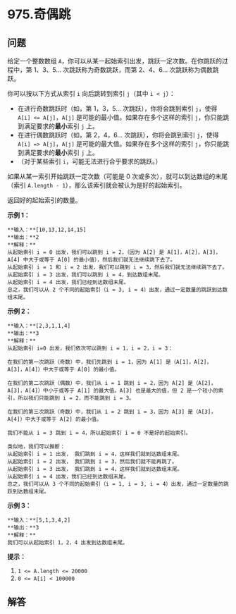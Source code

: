 # 975.奇偶跳

## 问题

给定一个整数数组 `A`，你可以从某一起始索引出发，跳跃一定次数。在你跳跃的过程中，第 1、3、5... 次跳跃称为奇数跳跃，而第 2、4、6... 次跳跃称为偶数跳跃。

你可以按以下方式从索引 `i` 向后跳转到索引 `j`（其中 `i < j`）：

* 在进行奇数跳跃时（如，第 1，3，5... 次跳跃），你将会跳到索引 `j`，使得 `A[i] <= A[j]`，`A[j]` 是可能的最小值。如果存在多个这样的索引 `j`，你只能跳到满足要求的**最小**索引 `j` 上。
* 在进行偶数跳跃时（如，第 2，4，6... 次跳跃），你将会跳到索引 `j`，使得 `A[i] => A[j]`，`A[j]` 是可能的最大值。如果存在多个这样的索引 `j`，你只能跳到满足要求的**最小**索引 `j` 上。
* （对于某些索引 `i`，可能无法进行合乎要求的跳跃。）

如果从某一索引开始跳跃一定次数（可能是 0 次或多次），就可以到达数组的末尾（索引 `A.length - 1`），那么该索引就会被认为是好的起始索引。

返回好的起始索引的数量。

**示例 1：**

```
**输入：**[10,13,12,14,15]
**输出：**2
**解释：**
从起始索引 i = 0 出发，我们可以跳到 i = 2，（因为 A[2] 是 A[1]，A[2]，A[3]，A[4] 中大于或等于 A[0] 的最小值），然后我们就无法继续跳下去了。
从起始索引 i = 1 和 i = 2 出发，我们可以跳到 i = 3，然后我们就无法继续跳下去了。
从起始索引 i = 3 出发，我们可以跳到 i = 4，到达数组末尾。
从起始索引 i = 4 出发，我们已经到达数组末尾。
总之，我们可以从 2 个不同的起始索引（i = 3, i = 4）出发，通过一定数量的跳跃到达数组末尾。

```

**示例 2：**

```
**输入：**[2,3,1,1,4]
**输出：**3
**解释：**
从起始索引 i=0 出发，我们依次可以跳到 i = 1，i = 2，i = 3：

在我们的第一次跳跃（奇数）中，我们先跳到 i = 1，因为 A[1] 是（A[1]，A[2]，A[3]，A[4]）中大于或等于 A[0] 的最小值。

在我们的第二次跳跃（偶数）中，我们从 i = 1 跳到 i = 2，因为 A[2] 是（A[2]，A[3]，A[4]）中小于或等于 A[1] 的最大值。A[3] 也是最大的值，但 2 是一个较小的索引，所以我们只能跳到 i = 2，而不能跳到 i = 3。

在我们的第三次跳跃（奇数）中，我们从 i = 2 跳到 i = 3，因为 A[3] 是（A[3]，A[4]）中大于或等于 A[2] 的最小值。

我们不能从 i = 3 跳到 i = 4，所以起始索引 i = 0 不是好的起始索引。

类似地，我们可以推断：
从起始索引 i = 1 出发， 我们跳到 i = 4，这样我们就到达数组末尾。
从起始索引 i = 2 出发， 我们跳到 i = 3，然后我们就不能再跳了。
从起始索引 i = 3 出发， 我们跳到 i = 4，这样我们就到达数组末尾。
从起始索引 i = 4 出发，我们已经到达数组末尾。
总之，我们可以从 3 个不同的起始索引（i = 1, i = 3, i = 4）出发，通过一定数量的跳跃到达数组末尾。

```

**示例 3：**

```
**输入：**[5,1,3,4,2]
**输出：**3
**解释：**
我们可以从起始索引 1，2，4 出发到达数组末尾。

```

**提示：**

1. `1 <= A.length <= 20000`
2. `0 <= A[i] < 100000`



## 解答

